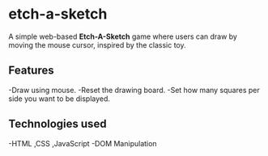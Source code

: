 # etch-a-sketch

A simple web-based **Etch-A-Sketch** game where users can draw by moving the mouse cursor, inspired by the classic toy.

## Features

-Draw using mouse.
-Reset the drawing board.
-Set how many squares per side you want to be displayed.

## Technologies used

-HTML ,CSS ,JavaScript
-DOM Manipulation
